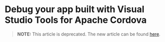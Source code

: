 <properties
   pageTitle="Debug your app built with Visual Studio Tools for Apache Cordova | Cordova"
   description="description"
   services="na"
   documentationCenter=""
   authors="Mikejo5000"
   tags=""/>
<tags
   ms.service="na"
   ms.devlang="javascript"
   ms.topic="article"
   ms.tgt_pltfrm="mobile-multiple"
   ms.workload="na"
   ms.date="09/10/2015"
   ms.author="mikejo"/>


# Debug your app built with Visual Studio Tools for Apache Cordova

> **NOTE:** This article is deprecated. The new article can be found [here](/articles/debug-and-test/debug-using-visual-studio.md).
